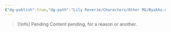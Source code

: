 ```yaml
---
{"dg-publish":true,"dg-path":"Lily Reverie/Characters/Other MG/Byakko.md","permalink":"/lily-reverie/characters/other-mg/byakko/","created":"2024-01-20T04:29:03.774-03:00","updated":"2024-01-21T01:41:26.758-03:00"}
---
```



>[!info] Pending
>Content pending, for a reason or another.